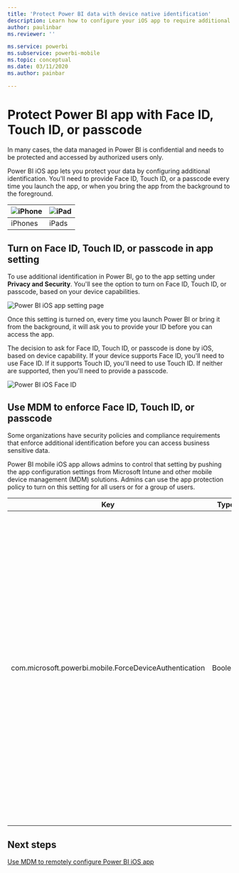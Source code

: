 ```yaml
---
title: 'Protect Power BI data with device native identification'
description: Learn how to configure your iOS app to require additional identification before you can access your Power BI data
author: paulinbar
ms.reviewer: ''

ms.service: powerbi
ms.subservice: powerbi-mobile
ms.topic: conceptual
ms.date: 03/11/2020
ms.author: painbar

---
```

# Protect Power BI app with Face ID, Touch ID, or passcode 

In many cases, the data managed in Power BI is confidential and needs to be protected and accessed by authorized users only. 

Power BI iOS app lets you protect your data by configuring additional identification. You'll need to provide Face ID, Touch ID, or a passcode every time you launch the app, or when you bring the app from the background to the foreground.

| ![iPhone](./media/tutorial-mobile-apps-ios-qna/iphone-logo-50-px.png) | ![iPad](./media/tutorial-mobile-apps-ios-qna/ipad-logo-50-px.png) |
|:--- |:--- |
| iPhones |iPads |

## Turn on Face ID, Touch ID, or passcode in app setting

To use additional identification in Power BI, go to the app setting under **Privacy and Security**. You'll see the option to turn on Face ID, Touch ID, or passcode, based on your device capabilities.

![Power BI iOS app setting page](./media/mobile-ios-native-secure-access/mobile-ios-native-secured-setting.png)

Once this setting is turned on, every time you launch Power BI or bring it from the background, it will ask you to provide your ID before you can access the app. 

The decision to ask for Face ID, Touch ID, or passcode is done by iOS, based on device capability. If your device supports Face ID, you'll need to use Face ID. If it supports Touch ID, you'll need to use Touch ID. If neither are supported, then you'll need to provide a passcode.

![Power BI iOS Face ID](./media/mobile-ios-native-secure-access/mobile-ios-native-secured-faceid.png)

## Use MDM to enforce Face ID, Touch ID, or passcode

Some organizations have security policies and compliance requirements that enforce additional identification before you can access business sensitive data. 

Power BI mobile iOS app allows admins to control that setting by pushing the app configuration settings from Microsoft Intune and other mobile device management (MDM) solutions. Admins can use the app protection policy to turn on this setting for all users or for a group of users.

|Key  |Type  |Description  |
|---------|---------|---------|
| com.microsoft.powerbi.mobile.ForceDeviceAuthentication | Boolean | Default value is False. <br>When set to True, the app will force the users to identify themselves with Face ID, Touch ID, or passcode before they're able to view any Power BI data in the app. Users who don't have Face ID, Touch ID, or a passcode configured on their device, will be required to configure it before being able to access Power BI.  |

## Next steps

[Use MDM to remotely configure Power BI iOS app](mobile-app-configuration.md)
